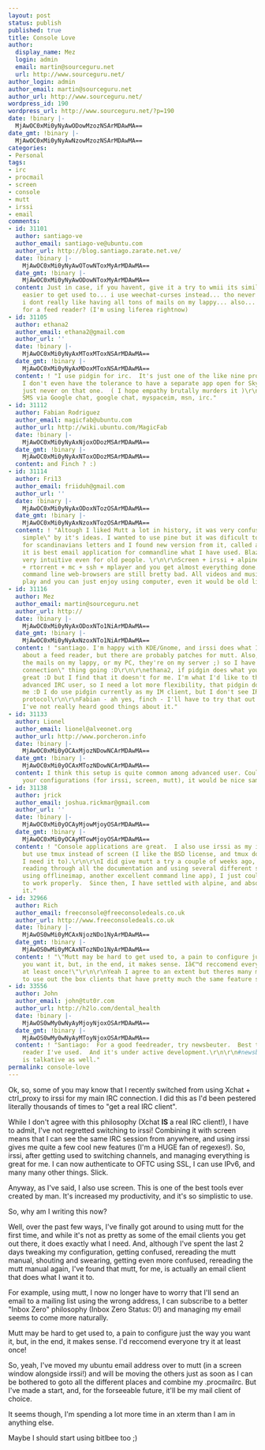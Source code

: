 ```yaml
---
layout: post
status: publish
published: true
title: Console Love
author:
  display_name: Mez
  login: admin
  email: martin@sourceguru.net
  url: http://www.sourceguru.net/
author_login: admin
author_email: martin@sourceguru.net
author_url: http://www.sourceguru.net/
wordpress_id: 190
wordpress_url: http://www.sourceguru.net/?p=190
date: !binary |-
  MjAwOC0xMi0yNyAwODowMzozNSArMDAwMA==
date_gmt: !binary |-
  MjAwOC0xMi0yNyAwNzowMzozNSArMDAwMA==
categories:
- Personal
tags:
- irc
- procmail
- screen
- console
- mutt
- irssi
- email
comments:
- id: 31101
  author: santiago-ve
  author_email: santiago-ve@ubuntu.com
  author_url: http://blog.santiago.zarate.net.ve/
  date: !binary |-
    MjAwOC0xMi0yNyAwOTowNToxMyArMDAwMA==
  date_gmt: !binary |-
    MjAwOC0xMi0yNyAwODowNToxMyArMDAwMA==
  content: Just in case, if you havent, give it a try to wmii its similar to dwm but
    easier to get used to... i use weechat-curses instead... tho never tried mutt
    i dont really like having all tons of mails on my lappy... also... any suggestions
    for a feed reader? (I'm using liferea rightnow)
- id: 31105
  author: ethana2
  author_email: ethana2@gmail.com
  author_url: ''
  date: !binary |-
    MjAwOC0xMi0yNyAxMToxMToxNSArMDAwMA==
  date_gmt: !binary |-
    MjAwOC0xMi0yNyAxMDoxMToxNSArMDAwMA==
  content: ! "I use pidgin for irc.  It's just one of the like nine protocols I need,
    I don't even have the tolerance to have a separate app open for Skype, so I'm
    just never on that one.  ( I hope empathy brutally murders it )\r\nfacebook, twitter,
    SMS via Google chat, google chat, myspaceim, msn, irc."
- id: 31112
  author: Fabian Rodriguez
  author_email: magicfab@ubuntu.com
  author_url: http://wiki.ubuntu.com/MagicFab
  date: !binary |-
    MjAwOC0xMi0yNyAxNjoxODozMSArMDAwMA==
  date_gmt: !binary |-
    MjAwOC0xMi0yNyAxNToxODozMSArMDAwMA==
  content: and Finch ? :)
- id: 31114
  author: Fri13
  author_email: friiduh@gmail.com
  author_url: ''
  date: !binary |-
    MjAwOC0xMi0yNyAxODoxNTozOSArMDAwMA==
  date_gmt: !binary |-
    MjAwOC0xMi0yNyAxNzoxNTozOSArMDAwMA==
  content: ! "Altough I liked Mutt a lot in history, it was very confusing and \"too
    simple\" by it's ideas. I wanted to use pine but it was dificult to configure
    for scandinavians letters and I found new version from it, called alpine. So far
    it is best email application for commandline what I have used. Blazing fast and
    very intuitive even for old people. \r\n\r\nScreen + irssi + alpine + centerim
    + rtorrent + mc + ssh + mplayer and you get almost everything done. Altought that
    command line web-browsers are still bretty bad. All videos and music is easy to
    play and you can just enjoy using computer, even it would be old like PII !"
- id: 31116
  author: Mez
  author_email: martin@sourceguru.net
  author_url: http://
  date: !binary |-
    MjAwOC0xMi0yNyAxODoxNTo1NiArMDAwMA==
  date_gmt: !binary |-
    MjAwOC0xMi0yNyAxNzoxNTo1NiArMDAwMA==
  content: ! "santiago. I'm happy with KDE/Gnome, and irssi does what I need. No idea
    about a feed reader, but there are probably patches for mutt. Also, I don't keep
    the mails on my lappy, or my PC, they're on my server ;) so I have that \"permanent
    connection\" thing going :D\r\n\r\nethana2, if pidgin does what you need, then
    great :D but I find that it doesn't for me. I'm what I'd like to think of as an
    advanced IRC user, so I need a lot more flexibility, that pidgin doesn't give
    me :D I do use pidgin currently as my IM client, but I don't see IRC as an IM
    protocol\r\n\r\nFabian - ah yes, finch - I'll have to try that out sometime, but
    I've not really heard good things about it."
- id: 31133
  author: Lionel
  author_email: lionel@alveonet.org
  author_url: http://www.porcheron.info
  date: !binary |-
    MjAwOC0xMi0yOCAxMjozNDowNCArMDAwMA==
  date_gmt: !binary |-
    MjAwOC0xMi0yOCAxMTozNDowNCArMDAwMA==
  content: I think this setup is quite common among advanced user. Could you provide
    your configurations (for irssi, screen, mutt), it would be nice samples.
- id: 31138
  author: jrick
  author_email: joshua.rickmar@gmail.com
  author_url: ''
  date: !binary |-
    MjAwOC0xMi0yOCAyMjowMjoyOSArMDAwMA==
  date_gmt: !binary |-
    MjAwOC0xMi0yOCAyMTowMjoyOSArMDAwMA==
  content: ! "Console applications are great.  I also use irssi as my irc client,
    but use tmux instead of screen (I like the BSD license, and tmux does everything
    I need it to).\r\n\r\nI did give mutt a try a couple of weeks ago, but even after
    reading through all the documentation and using several different setups (one
    using offlineimap, another excellent command line app), I just couldn't get it
    to work properly.  Since then, I have settled with alpine, and absolutely love
    it."
- id: 32966
  author: Rich
  author_email: freeconsole@freeconsoledeals.co.uk
  author_url: http://www.freeconsoledeals.co.uk
  date: !binary |-
    MjAwOS0wMi0yMCAxNjozNDo1NyArMDAwMA==
  date_gmt: !binary |-
    MjAwOS0wMi0yMCAxNTozNDo1NyArMDAwMA==
  content: ! "\"Mutt may be hard to get used to, a pain to configure just the way
    you want it, but, in the end, it makes sense. Iâ€™d reccomend everyone try it
    at least once!\"\r\n\r\nYeah I agree to an extent but theres many much easier
    to use out the box clients that have pretty much the same feature set!"
- id: 33556
  author: John
  author_email: john@tut0r.com
  author_url: http://h2lo.com/dental_health
  date: !binary |-
    MjAwOS0wMy0wNyAyMjoyNjoxOSArMDAwMA==
  date_gmt: !binary |-
    MjAwOS0wMy0wNyAyMToyNjoxOSArMDAwMA==
  content: ! "Santiago:  For a good feedreader, try newsbeuter.  Best text-based feed
    reader I've used.  And it's under active development.\r\n\r\n#newsbeuter at irc.freenode.net
    is talkative as well."
permalink: console-love
---
```

<p>Ok, so, some of you may know that I recently switched from using Xchat + ctrl_proxy to irssi for my main IRC connection. I did this as I'd been pestered literally thousands of times to "get a real IRC client".</p>
<p>While I don't agree with this philosophy (Xchat <strong>IS</strong> a real IRC client!), I have to admit, I've not regretted switching to irssi! Combining it with screen means that I can see the same IRC session from anywhere, and using irssi gives me quite a few cool new features (I'm a HUGE fan of regexes!). So, irssi, after getting used to switching channels, and managing everything is great for me. I can now authenticate to OFTC using SSL, I can use IPv6, and many many other things. Slick.</p>
<p>Anyway, as I've said, I also use screen. This is one of the best tools ever created by man. It's increased my productivity, and it's so simplistic to use.</p>
<p>So, why am I writing this now?</p>
<p>Well, over the past few ways, I've finally got around to using mutt for the first time, and while it's not as pretty as some of the email clients you get out there, it does exactly what I need. And, although I've spent the last 2 days tweaking my configuration, getting confused, rereading the mutt manual, shouting and swearing, getting even more confused, rereading the mutt manual again, I've found that mutt, for me, is actually an email client that does what I want it to.</p>
<p>For example, using mutt, I now no longer have to worry that I'll send an email to a mailing list using the wrong address, I can subscribe to a better "Inbox Zero" philosophy (Inbox Zero Status: 0!) and managing my email seems to come more naturally.</p>
<p>Mutt may be hard to get used to, a pain to configure just the way you want it, but, in the end, it makes sense. I'd reccomend everyone try it at least once!</p>
<p>So, yeah, I've moved my ubuntu email address over to mutt (in a screen window alongside irssi!) and will be moving the others just as soon as I can be bothered to goto all the different places and combine my .procmailrc. But I've made a start, and, for the forseeable future, it'll be my mail client of choice.</p>
<p>It seems though, I'm spending a lot more time in an xterm than I am in anything else.</p>
<p>Maybe I should start using bitlbee too ;)</p>
